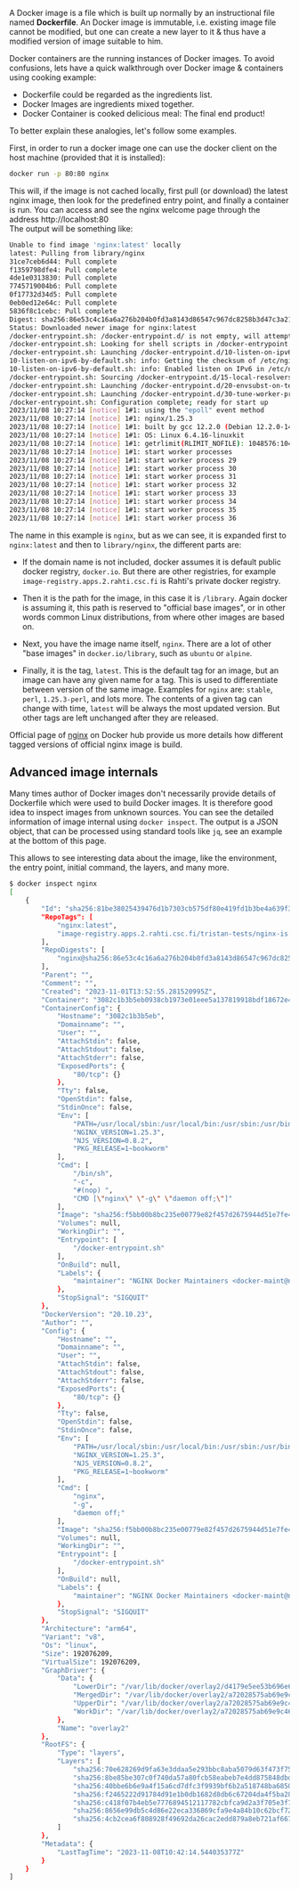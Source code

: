 A Docker image is a file which is built up normally by an instructional file named **Dockerfile**. An Docker image is immutable, i.e. existing image file cannot be modified, but one can create a new layer to it & thus have a modified version of image suitable to him.

Docker containers are the running instances of Docker images. To avoid confusions, lets have a quick walkthrough over Docker image & containers using cooking example:

* Dockerfile could be regarded as the ingredients list.
* Docker Images are ingredients mixed together.
* Docker Container is cooked delicious meal: The final end product!

To better explain these analogies, let's follow some examples.

First, in order to run a docker image one can use the docker client on the host machine (provided that it is installed):

```sh
docker run -p 80:80 nginx
```

This will, if the image is not cached locally, first pull (or download) the latest nginx image, then look for the predefined entry point, and finally a container is run. You can access and see the nginx welcome page through the address http://localhost:80  
The output will be something like:

```sh
Unable to find image 'nginx:latest' locally
latest: Pulling from library/nginx
31ce7ceb6d44: Pull complete
f1359798dfe4: Pull complete
4de1e0313830: Pull complete
7745719004b6: Pull complete
0f17732d34d5: Pull complete
0eb0ed12e64c: Pull complete
5836f8c1cebc: Pull complete
Digest: sha256:86e53c4c16a6a276b204b0fd3a8143d86547c967dc8258b3d47c3a21bb68d3c6
Status: Downloaded newer image for nginx:latest
/docker-entrypoint.sh: /docker-entrypoint.d/ is not empty, will attempt to perform configuration
/docker-entrypoint.sh: Looking for shell scripts in /docker-entrypoint.d/
/docker-entrypoint.sh: Launching /docker-entrypoint.d/10-listen-on-ipv6-by-default.sh
10-listen-on-ipv6-by-default.sh: info: Getting the checksum of /etc/nginx/conf.d/default.conf
10-listen-on-ipv6-by-default.sh: info: Enabled listen on IPv6 in /etc/nginx/conf.d/default.conf
/docker-entrypoint.sh: Sourcing /docker-entrypoint.d/15-local-resolvers.envsh
/docker-entrypoint.sh: Launching /docker-entrypoint.d/20-envsubst-on-templates.sh
/docker-entrypoint.sh: Launching /docker-entrypoint.d/30-tune-worker-processes.sh
/docker-entrypoint.sh: Configuration complete; ready for start up
2023/11/08 10:27:14 [notice] 1#1: using the "epoll" event method
2023/11/08 10:27:14 [notice] 1#1: nginx/1.25.3
2023/11/08 10:27:14 [notice] 1#1: built by gcc 12.2.0 (Debian 12.2.0-14)
2023/11/08 10:27:14 [notice] 1#1: OS: Linux 6.4.16-linuxkit
2023/11/08 10:27:14 [notice] 1#1: getrlimit(RLIMIT_NOFILE): 1048576:1048576
2023/11/08 10:27:14 [notice] 1#1: start worker processes
2023/11/08 10:27:14 [notice] 1#1: start worker process 29
2023/11/08 10:27:14 [notice] 1#1: start worker process 30
2023/11/08 10:27:14 [notice] 1#1: start worker process 31
2023/11/08 10:27:14 [notice] 1#1: start worker process 32
2023/11/08 10:27:14 [notice] 1#1: start worker process 33
2023/11/08 10:27:14 [notice] 1#1: start worker process 34
2023/11/08 10:27:14 [notice] 1#1: start worker process 35
2023/11/08 10:27:14 [notice] 1#1: start worker process 36
```

The name in this example is `nginx`, but as we can see, it is expanded first to `nginx:latest` and then to `library/nginx`, the different parts are:

* If the domain name is not included, docker assumes it is default public docker registry, `docker.io`. But there are other registries, for example  `image-registry.apps.2.rahti.csc.fi` is Rahti's private docker registry.

* Then it is the path for the image, in this case it is `/library`. Again docker is assuming it, this path is reserved to "official base images", or in other words common Linux distributions, from where other images are based on.

* Next, you have the image name itself, `nginx`. There are a lot of other "base images" in `docker.io/library`, such as `ubuntu` or `alpine`.

* Finally, it is the tag, `latest`. This is the default tag for an image, but an image can have any given name for a tag. This is used to differentiate between version of the same image. Examples for `nginx` are: `stable`, `perl`, `1.25.3-perl`, and lots more. The contents of a given tag can change with time, `latest` will be always the most updated version. But other tags are left unchanged after they are released.


Official page of [nginx](https://hub.docker.com/_/nginx) on Docker hub provide us more details how different tagged versions of official nginx image is build.

## Advanced image internals

Many times author of Docker images don't necessarily provide details of Dockerfile which were used to build Docker images. It is therefore good idea to inspect images from unknown sources. You can see the detailed information of image internal using `docker inspect`. The output is a JSON object, that can be processed using standard tools like `jq`, see an example at the bottom of this page.

This allows to see interesting data about the image, like the environment, the entry point, initial command, the layers, and many more.

```bash
$ docker inspect nginx
[
    {
        "Id": "sha256:81be38025439476d1b7303cb575df80e419fd1b3be4a639f3b3e51cf95720c7b",
        "RepoTags": [
            "nginx:latest",
            "image-registry.apps.2.rahti.csc.fi/tristan-tests/nginx-is:latest"
        ],
        "RepoDigests": [
            "nginx@sha256:86e53c4c16a6a276b204b0fd3a8143d86547c967dc8258b3d47c3a21bb68d3c6",
        ],
        "Parent": "",
        "Comment": "",
        "Created": "2023-11-01T13:52:55.281520995Z",
        "Container": "3082c1b3b5eb0938cb1973e01eee5a137819918bdf18672e4c831f63d7910708",
        "ContainerConfig": {
            "Hostname": "3082c1b3b5eb",
            "Domainname": "",
            "User": "",
            "AttachStdin": false,
            "AttachStdout": false,
            "AttachStderr": false,
            "ExposedPorts": {
                "80/tcp": {}
            },
            "Tty": false,
            "OpenStdin": false,
            "StdinOnce": false,
            "Env": [
                "PATH=/usr/local/sbin:/usr/local/bin:/usr/sbin:/usr/bin:/sbin:/bin",
                "NGINX_VERSION=1.25.3",
                "NJS_VERSION=0.8.2",
                "PKG_RELEASE=1~bookworm"
            ],
            "Cmd": [
                "/bin/sh",
                "-c",
                "#(nop) ",
                "CMD [\"nginx\" \"-g\" \"daemon off;\"]"
            ],
            "Image": "sha256:f5bb00b8bc235e00779e82f457d2675944d51e7fe463e94e74090f5ce323477a",
            "Volumes": null,
            "WorkingDir": "",
            "Entrypoint": [
                "/docker-entrypoint.sh"
            ],
            "OnBuild": null,
            "Labels": {
                "maintainer": "NGINX Docker Maintainers <docker-maint@nginx.com>"
            },
            "StopSignal": "SIGQUIT"
        },
        "DockerVersion": "20.10.23",
        "Author": "",
        "Config": {
            "Hostname": "",
            "Domainname": "",
            "User": "",
            "AttachStdin": false,
            "AttachStdout": false,
            "AttachStderr": false,
            "ExposedPorts": {
                "80/tcp": {}
            },
            "Tty": false,
            "OpenStdin": false,
            "StdinOnce": false,
            "Env": [
                "PATH=/usr/local/sbin:/usr/local/bin:/usr/sbin:/usr/bin:/sbin:/bin",
                "NGINX_VERSION=1.25.3",
                "NJS_VERSION=0.8.2",
                "PKG_RELEASE=1~bookworm"
            ],
            "Cmd": [
                "nginx",
                "-g",
                "daemon off;"
            ],
            "Image": "sha256:f5bb00b8bc235e00779e82f457d2675944d51e7fe463e94e74090f5ce323477a",
            "Volumes": null,
            "WorkingDir": "",
            "Entrypoint": [
                "/docker-entrypoint.sh"
            ],
            "OnBuild": null,
            "Labels": {
                "maintainer": "NGINX Docker Maintainers <docker-maint@nginx.com>"
            },
            "StopSignal": "SIGQUIT"
        },
        "Architecture": "arm64",
        "Variant": "v8",
        "Os": "linux",
        "Size": 192076209,
        "VirtualSize": 192076209,
        "GraphDriver": {
            "Data": {
                "LowerDir": "/var/lib/docker/overlay2/d4179e5ee53b696e6f9cad24f86eafcff31020e77b6d568f7df510d50dfc50fb/diff:/var/lib/docker/overlay2/505c36a08045e6f9aa6c507058e58e5cc6045ce6bbdeffbf2c80f99b2b179240/diff:/var/lib/docker/overlay2/345a53e995f55fd568056ca8b9a68c9831194d436dd4a24f5fa61724f600014c/diff:/var/lib/docker/overlay2/9a9baa23d9833dff9a5ae3c7aed5ae470983a7fdb19a26592c6d467f0c087e1d/diff:/var/lib/docker/overlay2/a7797fde3caf5df84f82791b0b3eec9cf9e8c5984eb24270477e298777219219/diff:/var/lib/docker/overlay2/8cfb696f133bd10e47254fbaecac86df1f3dd50045dea71e71eb70619458068f/diff",
                "MergedDir": "/var/lib/docker/overlay2/a72028575ab69e9c465e706d55c40fd0bc147fa903b9f39bf6f2e4e2f45d1952/merged",
                "UpperDir": "/var/lib/docker/overlay2/a72028575ab69e9c465e706d55c40fd0bc147fa903b9f39bf6f2e4e2f45d1952/diff",
                "WorkDir": "/var/lib/docker/overlay2/a72028575ab69e9c465e706d55c40fd0bc147fa903b9f39bf6f2e4e2f45d1952/work"
            },
            "Name": "overlay2"
        },
        "RootFS": {
            "Type": "layers",
            "Layers": [
                "sha256:70e628269d9fa63e3ddaa5e293bbc8aba5079d63f473f75c310b0c3cf2496f8e",
                "sha256:8be85be307c0f740da57a80fcb58eabeb7e4dd875848dbd64836e2cb9e8a8ecb",
                "sha256:40bbe6b6e9a4f15a6cd7dfc3f9939bf6b2a518748ba6850ef987a76b5410db84",
                "sha256:f2465222d91784d91e1b0db1682d8db6c67204da4f5ba28a24bcc896d7fbe22c",
                "sha256:c418f07b4eb5e7776894512117782cbfca9d2a3f705e3f7e316e2081bbb0d9b2",
                "sha256:8656e99db5c4d86e22eca336869cfa9e4a84b10c62bcf72bb88426d646c29825",
                "sha256:4cb2cea6f808928f49692da26cac2edd879a8eb721af66726a16ad053dd7f96e"
            ]
        },
        "Metadata": {
            "LastTagTime": "2023-11-08T10:42:14.544035377Z"
        }
    }
]
```

